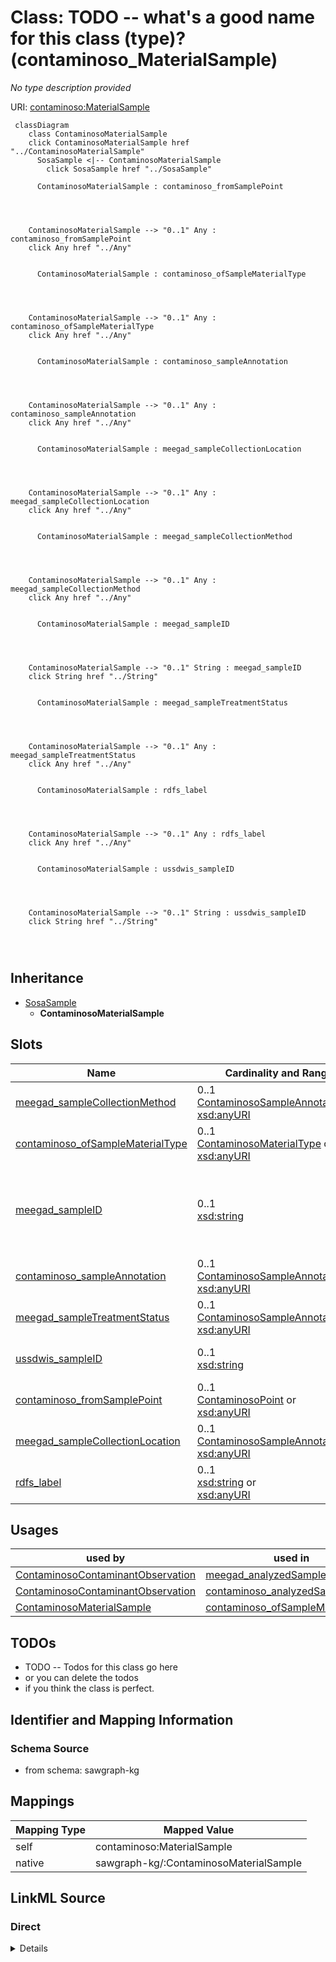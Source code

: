 

# Class: TODO -- what's a good name for this class (type)? (contaminoso_MaterialSample)


_No type description provided_





URI: [contaminoso:MaterialSample](http://sawgraph.spatialai.org/v1/contaminoso#MaterialSample)






```mermaid
 classDiagram
    class ContaminosoMaterialSample
    click ContaminosoMaterialSample href "../ContaminosoMaterialSample"
      SosaSample <|-- ContaminosoMaterialSample
        click SosaSample href "../SosaSample"
      
      ContaminosoMaterialSample : contaminoso_fromSamplePoint
        
          
    
    
    ContaminosoMaterialSample --> "0..1" Any : contaminoso_fromSamplePoint
    click Any href "../Any"

        
      ContaminosoMaterialSample : contaminoso_ofSampleMaterialType
        
          
    
    
    ContaminosoMaterialSample --> "0..1" Any : contaminoso_ofSampleMaterialType
    click Any href "../Any"

        
      ContaminosoMaterialSample : contaminoso_sampleAnnotation
        
          
    
    
    ContaminosoMaterialSample --> "0..1" Any : contaminoso_sampleAnnotation
    click Any href "../Any"

        
      ContaminosoMaterialSample : meegad_sampleCollectionLocation
        
          
    
    
    ContaminosoMaterialSample --> "0..1" Any : meegad_sampleCollectionLocation
    click Any href "../Any"

        
      ContaminosoMaterialSample : meegad_sampleCollectionMethod
        
          
    
    
    ContaminosoMaterialSample --> "0..1" Any : meegad_sampleCollectionMethod
    click Any href "../Any"

        
      ContaminosoMaterialSample : meegad_sampleID
        
          
    
    
    ContaminosoMaterialSample --> "0..1" String : meegad_sampleID
    click String href "../String"

        
      ContaminosoMaterialSample : meegad_sampleTreatmentStatus
        
          
    
    
    ContaminosoMaterialSample --> "0..1" Any : meegad_sampleTreatmentStatus
    click Any href "../Any"

        
      ContaminosoMaterialSample : rdfs_label
        
          
    
    
    ContaminosoMaterialSample --> "0..1" Any : rdfs_label
    click Any href "../Any"

        
      ContaminosoMaterialSample : ussdwis_sampleID
        
          
    
    
    ContaminosoMaterialSample --> "0..1" String : ussdwis_sampleID
    click String href "../String"

        
      
```





## Inheritance
* [SosaSample](../classes/SosaSample.md)
    * **ContaminosoMaterialSample**



## Slots

| Name | Cardinality and Range | Description | Inheritance |
| ---  | --- | --- | --- |
| [meegad_sampleCollectionMethod](../slots/meegad_sampleCollectionMethod.md) | 0..1 <br/> [ContaminosoSampleAnnotation](../classes/ContaminosoSampleAnnotation.md)&nbsp;or&nbsp;<br />[xsd:anyURI](http://www.w3.org/2001/XMLSchema#anyURI) | No slot description provided | direct |
| [contaminoso_ofSampleMaterialType](../slots/contaminoso_ofSampleMaterialType.md) | 0..1 <br/> [ContaminosoMaterialType](../classes/ContaminosoMaterialType.md)&nbsp;or&nbsp;<br />[xsd:anyURI](http://www.w3.org/2001/XMLSchema#anyURI) | No slot description provided | direct |
| [meegad_sampleID](../slots/meegad_sampleID.md) | 0..1 <br/> [xsd:string](http://www.w3.org/2001/XMLSchema#string) | Sample identifier in the EGAD dataset from the state of Maine | direct |
| [contaminoso_sampleAnnotation](../slots/contaminoso_sampleAnnotation.md) | 0..1 <br/> [ContaminosoSampleAnnotation](../classes/ContaminosoSampleAnnotation.md)&nbsp;or&nbsp;<br />[xsd:anyURI](http://www.w3.org/2001/XMLSchema#anyURI) | No slot description provided | direct |
| [meegad_sampleTreatmentStatus](../slots/meegad_sampleTreatmentStatus.md) | 0..1 <br/> [ContaminosoSampleAnnotation](../classes/ContaminosoSampleAnnotation.md)&nbsp;or&nbsp;<br />[xsd:anyURI](http://www.w3.org/2001/XMLSchema#anyURI) | No slot description provided | direct |
| [ussdwis_sampleID](../slots/ussdwis_sampleID.md) | 0..1 <br/> [xsd:string](http://www.w3.org/2001/XMLSchema#string) | No slot description provided | direct |
| [contaminoso_fromSamplePoint](../slots/contaminoso_fromSamplePoint.md) | 0..1 <br/> [ContaminosoPoint](../classes/ContaminosoPoint.md)&nbsp;or&nbsp;<br />[xsd:anyURI](http://www.w3.org/2001/XMLSchema#anyURI) | No slot description provided | direct |
| [meegad_sampleCollectionLocation](../slots/meegad_sampleCollectionLocation.md) | 0..1 <br/> [ContaminosoSampleAnnotation](../classes/ContaminosoSampleAnnotation.md)&nbsp;or&nbsp;<br />[xsd:anyURI](http://www.w3.org/2001/XMLSchema#anyURI) | No slot description provided | direct |
| [rdfs_label](../slots/rdfs_label.md) | 0..1 <br/> [xsd:string](http://www.w3.org/2001/XMLSchema#string)&nbsp;or&nbsp;<br />[xsd:anyURI](http://www.w3.org/2001/XMLSchema#anyURI) | No slot description provided | direct |





## Usages

| used by | used in | type | used |
| ---  | --- | --- | --- |
| [ContaminosoContaminantObservation](../classes/ContaminosoContaminantObservation.md) | [meegad_analyzedSample](../slots/meegad_analyzedSample.md) | range | [ContaminosoMaterialSample](../classes/ContaminosoMaterialSample.md) |
| [ContaminosoContaminantObservation](../classes/ContaminosoContaminantObservation.md) | [contaminoso_analyzedSample](../slots/contaminoso_analyzedSample.md) | any_of[range] | [ContaminosoMaterialSample](../classes/ContaminosoMaterialSample.md) |
| [ContaminosoMaterialSample](../classes/ContaminosoMaterialSample.md) | [contaminoso_ofSampleMaterialType](../slots/contaminoso_ofSampleMaterialType.md) | domain | [ContaminosoMaterialSample](../classes/ContaminosoMaterialSample.md) |






## TODOs

* TODO -- Todos for this class go here
* or you can delete the todos
* if you think the class is perfect.

## Identifier and Mapping Information







### Schema Source


* from schema: sawgraph-kg




## Mappings

| Mapping Type | Mapped Value |
| ---  | ---  |
| self | contaminoso:MaterialSample |
| native | sawgraph-kg/:ContaminosoMaterialSample |







## LinkML Source

<!-- TODO: investigate https://stackoverflow.com/questions/37606292/how-to-create-tabbed-code-blocks-in-mkdocs-or-sphinx -->

### Direct

<details>
```yaml
name: contaminoso_MaterialSample
description: No type description provided
title: TODO -- what's a good name for this class (type)?
todos:
- TODO -- Todos for this class go here
- or you can delete the todos
- if you think the class is perfect.
notes:
- Class with 23180 occurences.
from_schema: sawgraph-kg
rank: 1000
is_a: sosa_Sample
slots:
- meegad_sampleCollectionMethod
- contaminoso_ofSampleMaterialType
- meegad_sampleID
- contaminoso_sampleAnnotation
- meegad_sampleTreatmentStatus
- ussdwis_sampleID
- contaminoso_fromSamplePoint
- meegad_sampleCollectionLocation
- rdfs_label
class_uri: contaminoso:MaterialSample

```
</details>

### Induced

<details>
```yaml
name: contaminoso_MaterialSample
description: No type description provided
title: TODO -- what's a good name for this class (type)?
todos:
- TODO -- Todos for this class go here
- or you can delete the todos
- if you think the class is perfect.
notes:
- Class with 23180 occurences.
from_schema: sawgraph-kg
rank: 1000
is_a: sosa_Sample
attributes:
  meegad_sampleCollectionMethod:
    name: meegad_sampleCollectionMethod
    description: No slot description provided
    title: No slot description provided
    todos:
    - TODO -- Todos for this slot go here
    - or you can delete the todos
    - if you think the class is perfect.
    comments:
    - 22824 occurrences with subject type contaminoso_MaterialSample and object type
      contaminoso_SampleAnnotation.
    - 216 occurrences with subject type contaminoso_MaterialSample and object type
      uri.
    examples:
    - value: http://sawgraph.spatialai.org/v1/me-egad-data#sample.WG17641464.AAWH.20230328
        meegad:sampleCollectionMethod meegad:samplingMethod.GS
    - value: http://sawgraph.spatialai.org/v1/me-egad-data#sample.21K040706.CAL.20211104
        meegad:sampleCollectionMethod meegad:samplingMethod.NA
    from_schema: sawgraph-kg
    rank: 1000
    slot_uri: meegad:sampleCollectionMethod
    alias: meegad_sampleCollectionMethod
    owner: contaminoso_MaterialSample
    domain_of:
    - contaminoso_MaterialSample
    subproperty_of: contaminoso_sampleAnnotation
    range: Any
    any_of:
    - range: contaminoso_SampleAnnotation
    - range: uri
  contaminoso_ofSampleMaterialType:
    name: contaminoso_ofSampleMaterialType
    description: No slot description provided
    title: No slot description provided
    todos:
    - TODO -- Todos for this slot go here
    - or you can delete the todos
    - if you think the class is perfect.
    comments:
    - 23025 occurrences with subject type contaminoso_MaterialSample and object type
      contaminoso_MaterialType.
    examples:
    - value: http://sawgraph.spatialai.org/v1/me-egad-data#sample.WG17641464.AAWH.20230328
        contaminoso:ofSampleMaterialType meegad:sampleMaterialType.GW
    from_schema: sawgraph-kg
    rank: 1000
    domain: contaminoso_MaterialSample
    slot_uri: contaminoso:ofSampleMaterialType
    alias: contaminoso_ofSampleMaterialType
    owner: contaminoso_MaterialSample
    domain_of:
    - contaminoso_MaterialSample
    range: Any
    any_of:
    - range: contaminoso_MaterialType
    - range: uri
  meegad_sampleID:
    name: meegad_sampleID
    description: Sample identifier in the EGAD dataset from the state of Maine.
    title: No slot description provided
    todos:
    - TODO -- Todos for this slot go here
    - or you can delete the todos
    - if you think the class is perfect.
    comments:
    - 23031 occurrences with subject type contaminoso_MaterialSample and object type
      string.
    examples:
    - value: http://sawgraph.spatialai.org/v1/me-egad-data#sample.1028303.ELL.20190405
        meegad:sampleID 722
    from_schema: sawgraph-kg
    rank: 1000
    slot_uri: meegad:sampleID
    alias: meegad_sampleID
    owner: contaminoso_MaterialSample
    domain_of:
    - contaminoso_MaterialSample
    range: string
  contaminoso_sampleAnnotation:
    name: contaminoso_sampleAnnotation
    description: No slot description provided
    title: No slot description provided
    todos:
    - TODO -- Todos for this slot go here
    - or you can delete the todos
    - if you think the class is perfect.
    comments:
    - 55252 occurrences with subject type contaminoso_MaterialSample and object type
      contaminoso_SampleAnnotation.
    - 9263 occurrences with subject type contaminoso_MaterialSample and object type
      uri.
    examples:
    - value: http://sawgraph.spatialai.org/v1/me-egad-data#sample.WG17641464.AAWH.20230328
        contaminoso:sampleAnnotation meegad:treatmentStatus.N
    - value: http://sawgraph.spatialai.org/v1/me-egad-data#sample.1028303.ELL.20190405
        contaminoso:sampleAnnotation meegad:sampleLocation.NA
    from_schema: sawgraph-kg
    rank: 1000
    slot_uri: contaminoso:sampleAnnotation
    alias: contaminoso_sampleAnnotation
    owner: contaminoso_MaterialSample
    domain_of:
    - contaminoso_MaterialSample
    range: Any
    any_of:
    - range: contaminoso_SampleAnnotation
    - range: uri
  meegad_sampleTreatmentStatus:
    name: meegad_sampleTreatmentStatus
    description: No slot description provided
    title: No slot description provided
    todos:
    - TODO -- Todos for this slot go here
    - or you can delete the todos
    - if you think the class is perfect.
    comments:
    - 1693 occurrences with subject type contaminoso_MaterialSample and object type
      uri.
    - 16736 occurrences with subject type contaminoso_MaterialSample and object type
      contaminoso_SampleAnnotation.
    examples:
    - value: http://sawgraph.spatialai.org/v1/me-egad-data#sample.1028303.ELL.20190405
        meegad:sampleTreatmentStatus meegad:treatmentStatus.NA
    - value: http://sawgraph.spatialai.org/v1/me-egad-data#sample.WG17641464.AAWH.20230328
        meegad:sampleTreatmentStatus meegad:treatmentStatus.N
    from_schema: sawgraph-kg
    rank: 1000
    slot_uri: meegad:sampleTreatmentStatus
    alias: meegad_sampleTreatmentStatus
    owner: contaminoso_MaterialSample
    domain_of:
    - contaminoso_MaterialSample
    subproperty_of: contaminoso_sampleAnnotation
    range: Any
    any_of:
    - range: contaminoso_SampleAnnotation
    - range: uri
  ussdwis_sampleID:
    name: ussdwis_sampleID
    description: No slot description provided
    title: No slot description provided
    todos:
    - TODO -- Todos for this slot go here
    - or you can delete the todos
    - if you think the class is perfect.
    comments:
    - 156 occurrences with subject type contaminoso_MaterialSample and object type
      string.
    examples:
    - value: http://sawgraph.spatialai.org/v1/us-sdwis-data#d.PWS-Sample.ME0000002.06132022
        ussdwis:sampleID 06132022
    from_schema: sawgraph-kg
    rank: 1000
    slot_uri: ussdwis:sampleID
    alias: ussdwis_sampleID
    owner: contaminoso_MaterialSample
    domain_of:
    - contaminoso_MaterialSample
    range: string
  contaminoso_fromSamplePoint:
    name: contaminoso_fromSamplePoint
    description: No slot description provided
    title: No slot description provided
    todos:
    - TODO -- Todos for this slot go here
    - or you can delete the todos
    - if you think the class is perfect.
    comments:
    - 18128 occurrences with subject type contaminoso_MaterialSample and object type
      contaminoso_Point.
    examples:
    - value: http://sawgraph.spatialai.org/v1/us-sdwis-data#d.PWS-Sample.ME0400899.10282021
        contaminoso:fromSamplePoint http://sawgraph.spatialai.org/v1/us-sdwis-data#d.PWS-SamplePoint.ME0400899.10282021
    from_schema: sawgraph-kg
    rank: 1000
    slot_uri: contaminoso:fromSamplePoint
    alias: contaminoso_fromSamplePoint
    owner: contaminoso_MaterialSample
    domain_of:
    - contaminoso_MaterialSample
    range: Any
    any_of:
    - range: contaminoso_Point
    - range: uri
  meegad_sampleCollectionLocation:
    name: meegad_sampleCollectionLocation
    description: No slot description provided
    title: No slot description provided
    todos:
    - TODO -- Todos for this slot go here
    - or you can delete the todos
    - if you think the class is perfect.
    comments:
    - 7354 occurrences with subject type contaminoso_MaterialSample and object type
      uri.
    - 15692 occurrences with subject type contaminoso_MaterialSample and object type
      contaminoso_SampleAnnotation.
    examples:
    - value: http://sawgraph.spatialai.org/v1/me-egad-data#sample.1028303.ELL.20190405
        meegad:sampleCollectionLocation meegad:sampleLocation.NA
    - value: http://sawgraph.spatialai.org/v1/me-egad-data#sample.WG17641464.AAWH.20230328
        meegad:sampleCollectionLocation meegad:sampleLocation.BE
    from_schema: sawgraph-kg
    rank: 1000
    slot_uri: meegad:sampleCollectionLocation
    alias: meegad_sampleCollectionLocation
    owner: contaminoso_MaterialSample
    domain_of:
    - contaminoso_MaterialSample
    subproperty_of: contaminoso_sampleAnnotation
    range: Any
    any_of:
    - range: contaminoso_SampleAnnotation
    - range: uri
  rdfs_label:
    name: rdfs_label
    description: No slot description provided
    title: No slot description provided
    todos:
    - TODO -- Todos for this slot go here
    - or you can delete the todos
    - if you think the class is perfect.
    comments:
    - 66 occurrences with subject type contaminoso_ResultQualifier and object type
      string.
    - 33 occurrences with subject type ilisgs_WellPurpose and object type string.
    - 109 occurrences with subject type meegad_EGAD-SamplePointType and object type
      string.
    - 94 occurrences with subject type contaminoso_Substance and object type string.
    - 12 occurrences with subject type contaminoso_ObservationAnnotation and object
      type string.
    - 160 occurrences with subject type contaminoso_SampleAnnotation and object type
      string.
    - 97 occurrences with subject type contaminoso_MaterialType and object type string.
    - 1249 occurrences with subject type meegad_EGAD-AnalysisMethod and object type
      string.
    - 3 occurrences with subject type http___qudt.org_vocab_unitUnit and object type
      string.
    - 300 occurrences with subject type prov_Organization and object type string.
    - 115887 occurrences with subject type contaminoso_ContaminantMeasurement and
      object type string.
    - 26294 occurrences with subject type contaminoso_AggregateContaminantMeasurement
      and object type string.
    - 23031 occurrences with subject type contaminoso_MaterialSample and object type
      string.
    - 8324 occurrences with subject type contaminoso_Point and object type string.
    - 171069 occurrences with subject type contaminoso_Feature and object type string.
    - 957 occurrences with subject type meegad_EGAD-Site and object type string.
    - 62 occurrences with subject type meegad_EGAD-SiteType and object type string.
    - 142181 occurrences with subject type contaminoso_ContaminantObservation and
      object type string.
    examples:
    - value: http://sawgraph.spatialai.org/me-egad#concentrationQualifier.* rdfs:label
        QC RESULTS NOT WITHIN CONTROL LIMITS
    - value: http://sawgraph.spatialai.org/v1/il-isgs-data#d.ISGS-WellPurpose.CROP
        rdfs:label Outcrop
    - value: meegad:featureType.AST rdfs:label ABOVEGROUND STORAGE TANK
    - value: meegad:parameter.10-2_FTS_A rdfs:label 10:2 FLUOROTELOMER SULFONIC ACID
    - value: meegad:resultType.TRG rdfs:label TARGET/REGULAR RESULT
    - value: meegad:sampleLocation.AF rdfs:label AFTER FILTERS
    - value: meegad:sampleMaterialType.AS rdfs:label ASH (BOTTOM & FLY)
    - value: meegad:testMethod.CALCULATED rdfs:label CALCULATED
    - value: meegad:unit.MG-KG rdfs:label MILLIGRAMS PER KILOGRAM
    - value: http://sawgraph.spatialai.org/v1/me-egad-data#organization.lab.AA rdfs:label
        ALPHA ANALYTICAL LAB - WESTBOROUGH, MA
    - value: http://sawgraph.spatialai.org/v1/me-egad-data#result.1028303.ELL.20190405.45298906
        rdfs:label EGAD PFAS measurements for sample 722
    - value: http://sawgraph.spatialai.org/v1/me-egad-data#result.1028303.ELL.20190405.DEP18010
        rdfs:label EGAD PFAS measurements for sample 722
    - value: http://sawgraph.spatialai.org/v1/me-egad-data#sample.1028303.ELL.20190405
        rdfs:label EGAD sample 722
    - value: http://sawgraph.spatialai.org/v1/me-egad-data#samplePoint.100410 rdfs:label
        EGAD sample point 100410
    - value: http://sawgraph.spatialai.org/v1/me-egad-data#sampledFeature.100410 rdfs:label
        EGAD sampled festure associated with sample point 100410
    - value: http://sawgraph.spatialai.org/v1/me-egad-data#site.100843 rdfs:label
        EGAD site 100843
    - value: meegad:siteType.AGRICCHEM rdfs:label AGRICULTURAL CHEMICAL USE
    - value: http://sawgraph.spatialai.org/v1/me-egad-data#observation.1028303.ELL.20190405.45298906
        rdfs:label EGAD PFAS observation for sample 722
    from_schema: sawgraph-kg
    rank: 1000
    slot_uri: rdfs:label
    alias: rdfs_label
    owner: contaminoso_MaterialSample
    domain_of:
    - contaminoso_AggregateContaminantMeasurement
    - contaminoso_ContaminantMeasurement
    - contaminoso_ContaminantObservation
    - contaminoso_Feature
    - contaminoso_MaterialSample
    - contaminoso_MaterialType
    - contaminoso_ObservationAnnotation
    - contaminoso_Point
    - contaminoso_ResultQualifier
    - contaminoso_SampleAnnotation
    - contaminoso_Substance
    - http___qudt.org_vocab_unitUnit
    - ilisgs_WellPurpose
    - meegad_EGAD-AnalysisMethod
    - meegad_EGAD-SamplePointType
    - meegad_EGAD-Site
    - meegad_EGAD-SiteType
    - prov_Organization
    range: Any
    any_of:
    - range: string
    - range: uri
class_uri: contaminoso:MaterialSample

```
</details>